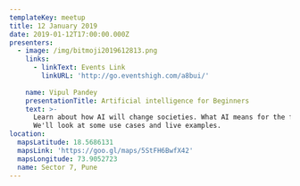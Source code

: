 ```yaml
---
templateKey: meetup
title: 12 January 2019
date: 2019-01-12T17:00:00.000Z
presenters:
  - image: /img/bitmoji2019612813.png
    links:
      - linkText: Events Link
        linkURL: 'http://go.eventshigh.com/a8bui/'
      
    name: Vipul Pandey
    presentationTitle: Artificial intelligence for Beginners
    text: >-
      Learn about how AI will change societies. What AI means for the future of Businesses. How to approach it - for Programmers and Non Programmers. Intro to Data Science and Machine Learning for complete beginners. How next generation startups are using it":" A practical use case with example.
      We'll look at some use cases and live examples.
location:
  mapsLatitude: 18.5686131
  mapsLink: 'https://goo.gl/maps/5StFH6BwfX42'
  mapsLongitude: 73.9052723
  name: Sector 7, Pune
---
```


